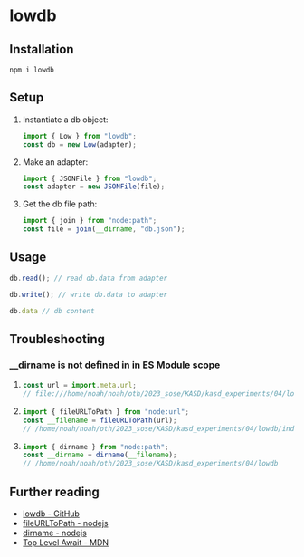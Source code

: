 # lowdb

## Installation

```
npm i lowdb
```

## Setup

1. Instantiate a db object:

   ```js
   import { Low } from "lowdb";
   const db = new Low(adapter);
   ```

1. Make an adapter:

   ```js
   import { JSONFile } from "lowdb";
   const adapter = new JSONFile(file);
   ```

1. Get the db file path:
   ```js
   import { join } from "node:path";
   const file = join(__dirname, "db.json");
   ```

## Usage

```js
db.read(); // read db.data from adapter
```

```js
db.write(); // write db.data to adapter
```

```js
db.data // db content
```

## Troubleshooting

### \_\_dirname is not defined in in ES Module scope

1.  ```js
    const url = import.meta.url;
    // file:///home/noah/noah/oth/2023_sose/KASD/kasd_experiments/04/lowdb/index.js:1
    ```

2.  ```js
    import { fileURLToPath } from "node:url";
    const __filename = fileURLToPath(url);
    // /home/noah/noah/oth/2023_sose/KASD/kasd_experiments/04/lowdb/index.js
    ```

3.  ```js
    import { dirname } from "node:path";
    const __dirname = dirname(__filename);
    // /home/noah/noah/oth/2023_sose/KASD/kasd_experiments/04/lowdb
    ```

## Further reading

- [lowdb - GitHub](https://github.com/typicode/lowdb)
- [fileURLToPath - nodejs](https://nodejs.org/docs/latest-v18.x/api/url.html#urlfileurltopathurl)
- [dirname - nodejs](https://nodejs.org/docs/latest-v18.x/api/path.html#pathdirnamepath)
- [Top Level Await - MDN](https://developer.mozilla.org/en-US/docs/Web/JavaScript/Reference/Operators/await#top_level_await)
